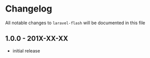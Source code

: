 # Changelog

All notable changes to `laravel-flash` will be documented in this file

## 1.0.0 - 201X-XX-XX

- initial release
